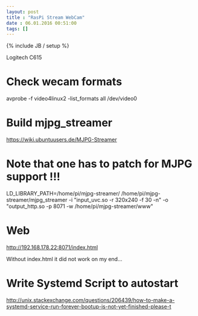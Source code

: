 ```yaml
---
layout: post
title : "RasPi Stream WebCam"
date : 06.01.2016 00:51:00
tags: []
---
```

{% include JB / setup %}

Logitech C615

# Check wecam formats
avprobe -f video4linux2 -list_formats all /dev/video0

# Build mjpg_streamer
https://wiki.ubuntuusers.de/MJPG-Streamer

# Note that one has to patch for MJPG support !!!

LD_LIBRARY_PATH=/home/pi/mjpg-streamer/ /home/pi/mjpg-streamer/mjpg_streamer -i "input_uvc.so -r 320x240 -f 30 -n" -o "output_http.so -p 8071 -w /home/pi/mjpg-streamer/www"

# Web
http://192.168.178.22:8071/index.html

Without index.html it did not work on my end...

# Write Systemd Script to autostart
http://unix.stackexchange.com/questions/206439/how-to-make-a-systemd-service-run-forever-bootup-is-not-yet-finished-please-t
